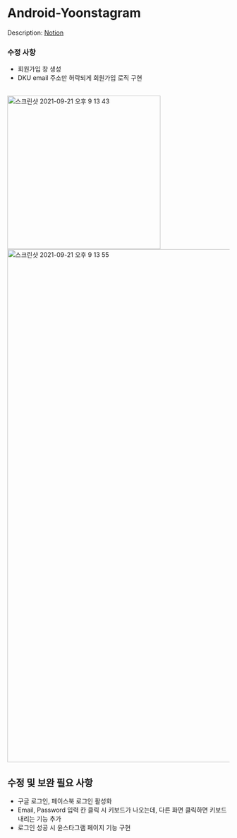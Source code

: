 # Android-Yoonstagram

Description: [Notion](https://blossom-trombone-8ff.notion.site/YoonStagram-beb44eb5dc0740228c7e97dd3a77e4c6)

### 수정 사항
- 회원가입 창 생성
- DKU email 주소만 허락되게 회원가입 로직 구현

<br>

<img width="347" alt="스크린샷 2021-09-21 오후 9 13 43" src="https://user-images.githubusercontent.com/70425484/134168702-c3a2837e-6c1f-4d37-889f-18cd51977857.png">

<img width="1160" alt="스크린샷 2021-09-21 오후 9 13 55" src="https://user-images.githubusercontent.com/70425484/134168739-65aeb2d9-3af9-4255-bf5e-ae352ce94736.png">



## 수정 및 보완 필요 사항
- 구글 로그인, 페이스북 로그인 활성화
- Email, Password 입력 칸 클릭 시 키보드가 나오는데, 다른 화면 클릭하면 키보드 내리는 기능 추가
- 로그인 성공 시 윤스타그램 페이지 기능 구현
